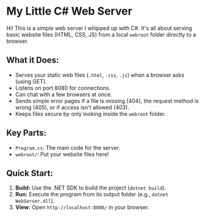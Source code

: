 # My Little C# Web Server

Hi! This is a simple web server I whipped up with C#. It's all about serving basic website files (HTML, CSS, JS) from a local `webroot` folder directly to a browser.

## What it Does:

*   Serves your static web files (`.html`, `.css`, `.js`) when a browser asks (using GET).
*   Listens on port 8080 for connections.
*   Can chat with a few browsers at once.
*   Sends simple error pages if a file is missing (404), the request method is wrong (405), or if access isn't allowed (403).
*   Keeps files secure by only looking inside the `webroot` folder.

## Key Parts:

*   `Program.cs`: The main code for the server.
*   `webroot/`: Put your website files here!

## Quick Start:

1.  **Build:** Use the .NET SDK to build the project (`dotnet build`).
2.  **Run:** Execute the program from its output folder (e.g., `dotnet WebServer.dll`).
3.  **View:** Open `http://localhost:8080/` in your browser.
